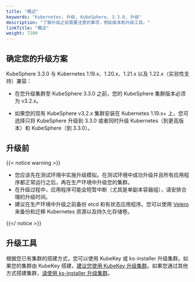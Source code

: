 ```yaml
---
title: "概述"
keywords: "Kubernetes, 升级, KubeSphere, 3.3.0, 升级"
description: "了解升级之前需要注意的事项，例如版本和升级工具。"
linkTitle: "概述"
weight: 7100
---
```


## 确定您的升级方案

KubeSphere 3.3.0 与 Kubernetes 1.19.x、1.20.x、1.21.x 以及 1.22.x（实验性支持）兼容：

- 在您升级集群至 KubeSphere 3.3.0 之前，您的 KubeSphere 集群版本必须为 v3.2.x。

- 如果您的现有 KubeSphere v3.2.x 集群安装在 Kubernetes 1.19.x+ 上，您可选择只将 KubeSphere 升级到 3.3.0 或者同时升级 Kubernetes（到更高版本）和 KubeSphere（到 3.3.0）。

## 升级前

{{< notice warning >}}

- 您应该先在测试环境中实施升级模拟。在测试环境中成功升级并且所有应用程序都正常运行之后，再在生产环境中升级您的集群。
- 在升级过程中，应用程序可能会短暂中断（尤其是单副本容器组），请安排合理的升级时间。
- 建议在生产环境中升级之前备份 etcd 和有状态应用程序。您可以使用 [Velero](https://velero.io/) 来备份和迁移 Kubernetes 资源以及持久化存储卷。

{{</ notice >}}

## 升级工具

根据您已有集群的搭建方式，您可以使用 KubeKey 或 ks-installer 升级集群。如果您的集群由 KubeKey 搭建，[建议您使用 KubeKey 升级集群](../upgrade-with-kubekey/)。如果您通过其他方式搭建集群，[请使用 ks-installer 升级集群](../upgrade-with-ks-installer/)。